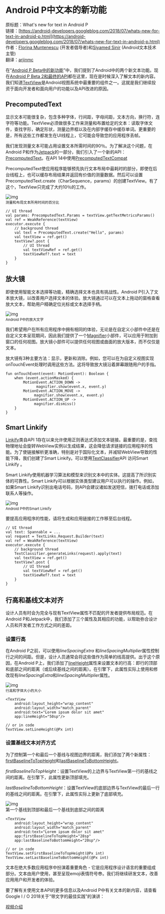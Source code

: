 # Android P中文本的新功能

原标题：What's new for text in Android P  
链接：[https://android-developers.googleblog.com/2018/07/whats-new-for-text-in-android-p.html](https://android-developers.googleblog.com/2018/07/whats-new-for-text-in-android-p.html)  
作者：[Florina Muntenescu](https://twitter.com/FMuntenescu) (开发者倡导者)和[Siyamed Sinir](https://twitter.com/siyamed) (Android文本技术主管)  
翻译：[arjinmc](https://github.com/arjinmc)  

在“[Android P Beta中的新功能](https://android-developers.googleblog.com/2018/05/whats-new-in-android-p-beta.html)”中，我们提到了Android中的两个新文本功能。现在[Android P Beta 2和最终的API](https://android-developers.googleblog.com/2018/06/android-p-beta-2-and-final-apis.html)都在这里，现在是时候深入了解文本的新内容。我们知道[TextView](https://developer.android.com/reference/android/widget/TextView)是Android视图系统中最重要的组件之一。这就是我们继续投资于面向开发者和面向用户的功能以及API改进的原因。

## PrecomputedText

显示文本可能很复杂，包含多种字体，行间距，字母间距，文本方向，换行符，连字符等功能。TextView必须做很多工作来测量和布置给定的文本：读取字体文件，查找字形，确定形状，测量边界框以及在内部字缓存中缓存单词。更重要的是，所有这些工作都发生在UI线程上，它可能会导致您的应用程序丢帧。

我们发现测量文本可能占用设置文本所需时间的90％。为了解决这个问题，在Android P和作为[Jetpack](http://d.android.com/jetpack)的一部分，我们引入了一个新的API：[PrecomputedText](https://developer.android.com/reference/android/text/PrecomputedText)。在API 14中使用[PrecomputedTextCompat](https://developer.android.com/reference/androidx/core/text/PrecomputedTextCompat)

PrecomputedText使应用程序能够预先执行文本布局中最耗时的部分，即使在后台线程上，也可以缓存布局结果并返回有价值的测量数据。然后可以设置PrecomputedText.create（CharSequence，params）的创建TextView。有了这个，TextView只完成了大约10％的工作。

![img](../images/2018.7.4.1.png)  
<small>测量和布局文本所用时间的百分比</small>

```code
// UI thread
val params: PrecomputedText.Params = textView.getTextMetricsParams()
val ref = WeakReference(textView)
executor.execute {
    // background thread
    val text = PrecomputedText.create("Hello", params)
    val textView = ref.get()
    textView?.post {
        // UI thread
        val textViewRef = ref.get()
        textViewRef?.text = text
    }
}
```

## 放大镜

即使使用智能文本选择等功能，精确选择文本也具有挑战性。Android P引入了文本放大镜，以改善用户选择文本的体验。放大镜通过可以在文本上拖动的窗格查看放大文本，帮助用户精确定位光标或文本选择手柄。

![img](../images/2018.7.4.2.gif)  
<small>Android P中的放大文字</small>

我们希望用户在所有应用程序中拥有相同的体验，无论是在自定义小部件中还是在自定义文本呈现期间，因此我们提供了一个[Magnifier](https://developer.android.com/reference/android/widget/Magnifier)小部件，可以应用于附加到窗口的任何视图。放大镜小部件可以提供任何视图或曲面的放大版本，而不仅仅是文本。

放大镜有3种主要方法：显示，更新和消除。例如，您可以在为自定义视图实现onTouchEvent处理时调用这些方法。这将导致放大镜沿着屏幕跟随用户的手指。

```code
fun onTouchEvent(event: MotionEvent): Boolean {
    when (event.actionMasked) {
        MotionEvent.ACTION_DOWN -> 
              magnifier.show(event.x, event.y)
        MotionEvent.ACTION_MOVE -> 
             magnifier.show(event.x, event.y)
        MotionEvent.ACTION_UP -> 
             magnifier.dismiss()
    }
}
```

## Smart Linkify

[Linkify](https://developer.android.com/reference/android/text/util/Linkify)类自API 1存在以来允许使用正则表达式添加文本链接。最重要的是，查找物理地址会旋转WebView实例以生成结果，这会降低请求链接的应用程序的性能。为了使链接解析更准确，特别是对于国际化文本，并减轻WebView导致的性能下降，我们创建了Smart Linkify。可以使用[TextClassifier](https://developer.android.com/reference/android/view/textclassifier/TextClassifier)API 访问Smart Linkify 。

Smart Linkify使用机器学习算法和模型来识别文本中的实体。这提高了所识别实体的可靠性。Smart Linkify可以根据实体类型建议用户可以执行的操作。例如，如果Smart Linkify识别出电话号码，则API会建议诸如发送短信，拨打电话或添加联系人等操作。

![img](../images/2018.7.4.3.gif)  
<small>Android P中的Smart Linkify</small>

要提高应用程序的性能，请将生成和应用链接的工作移至后台线程。

```code
// UI thread
val text: Spannable = ...
val request = TextLinks.Request.Builder(text)
val ref = WeakReference(textView)
executor.execute {
    // background thread
    TextClassifier.generateLinks(request).apply(text)
    val textView = ref.get()
    textView?.post {
        // UI thread
        val textViewRef = ref.get()
        textViewRef?.text = text
    }
}
```

## 行高和基线文本对齐

设计人员有时会为完全与现有TextView属性不匹配的开发者提供布局规范。在Android P和Jetpack中，我们添加了三个属性及其相应的功能，以帮助弥合设计人员和开发者工作方式之间的差距。

### 设置行高

在Android P之前，可以使用<i>lineSpacingExtra
</i>和<i>lineSpacingMultiplier</i>属性控制行之间的间距。但是，设计人员通常会将这些值作为简单的线高提供。出于这个原因，在Android P上，我们添加了[lineHeight](https://developer.android.com/reference/android/widget/TextView.html#attr_android:lineHeight)属性来设置文本的行高：即行的顶部和底部之间的距离（或后续基线之间的距离）。在引擎下，此属性实际上使用和修改现有<i>lineSpacingExtra</i>和<i>lineSpacingMultiplier</i>属性。

![img](../images/2018.7.4.4.png)  
<small>行高和字体大小的大小</small>

```code
<TextView
    android:layout_height="wrap_content"
    android:layout_width="match_parent"
    android:text="Lorem ipsum dolor sit amet"
    app:lineHeight="50sp"/>

// or in code
TextView.setLineHeight(@Px int)
```    

### 设置基线文本对齐方式

为了控制第一个和最后一个基线与视图边界的距离，我们添加了两个新属性：[firstBaselineToTopHeight](https://developer.android.com/reference/android/widget/TextView.html#attr_android:firstBaselineToTopHeight)和[lastBaselineToBottomHeight](https://developer.android.com/reference/android/widget/TextView.html#attr_android:lastBaselineToBottomHeight)。

<i>firstBaselineToTopHeight</i>：设置TextView的上边界与TextView第一行的基线之间的距离。在引擎下，此属性更新顶部填充。

<i>lastBaselineToBottomHeight</i>：设置TextView的底部边界与TextView的最后一行的基线之间的距离。在引擎下，此属性实际上更新了底部填充。

![img](../images/2018.7.4.5.png)  
第一个基线到顶部和最后一个基线到底部之间的距离

```code
<TextView
    android:layout_height="wrap_content"
    android:layout_width="match_parent"
    android:text="Lorem ipsum dolor sit amet"
    app:firstBaselineToTopHeight="28sp"
    app:lastBaselineToBottomHeight="20sp"/>

// or in code
TextView.setFirstBaselineToTopHeight(@Px int)
TextView.setLastBaselineToBottomHeight(@Px int)
```

文本在绝大多数应用程序中扮演着重要角色 - 它是应用程序设计语言的重要组成部分。文本由用户使用，甚至呈现emoji表情符号😎。我们将继续研发文本，改善应用用户和开发者的体验。

要了解有关使用文本API的更多信息以及Android P中有关文本的新内容，请查看Google I / O 2018关于“带文字的最佳实践”的演讲：

[视频介绍](https://youtu.be/x-FcOX6ErdI)